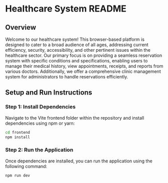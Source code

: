 # Healthcare System README

## Overview

Welcome to our healthcare system! This browser-based platform is designed to cater to a broad audience of all ages, addressing current efficiency, security, accessibility, and other pertinent issues within the healthcare sector. Our primary focus is on providing a seamless reservation system with specific conditions and specifications, enabling users to manage their medical history, view appointments, receipts, and reports from various doctors. Additionally, we offer a comprehensive clinic management system for administrators to handle reservations efficiently.

## Setup and Run Instructions

### Step 1: Install Dependencies

Navigate to the Vite frontend folder within the repository and install dependencies using npm or yarn:

```bash
cd frontend
npm install
```

### Step 2: Run the Application

Once dependencies are installed, you can run the application using the following command:

```bash
npm run dev
```
